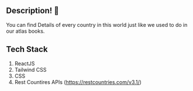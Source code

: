 ## Description! 👋
You can find Details of every country in this world just like we used to do in our atlas books.

## Tech Stack
1. ReactJS
2. Tailwind CSS
3. CSS
4. Rest Countires APIs (https://restcountries.com/v3.1/)